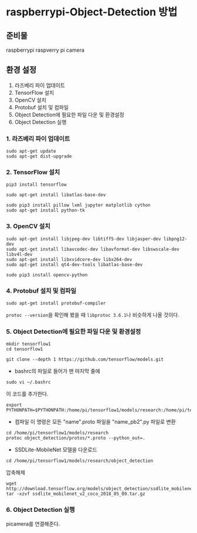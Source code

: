 # raspberrypi-Object-Detection 방법

## 준비물

raspberrypi
raspverry pi camera

## 환경 설정
1. 라즈베리 파이 업데이트 
2. TensorFlow 설치
3. OpenCV 설치 
4. Protobuf 설치 및 컴파일
5. Object Detection에 필요한 파일 다운 및 환경설정
6. Object Detection 실행


### 1. 라즈베리 파이 업데이트

```
sudo apt-get update
sudo apt-get dist-upgrade
```

### 2. TensorFlow 설치

```
pip3 install tensorflow
```
```
sudo apt-get install libatlas-base-dev
```

```
sudo pip3 install pillow lxml jupyter matplotlib cython
sudo apt-get install python-tk
```


### 3. OpenCV 설치 
```
sudo apt-get install libjpeg-dev libtiff5-dev libjasper-dev libpng12-dev
sudo apt-get install libavcodec-dev libavformat-dev libswscale-dev libv4l-dev
sudo apt-get install libxvidcore-dev libx264-dev
sudo apt-get install qt4-dev-tools libatlas-base-dev
```

```
sudo pip3 install opencv-python
```

### 4. Protobuf 설치 및 컴파일
```
sudo apt-get install protobuf-compiler
```
`protoc --version`을 확인해 봤을 때 `libprotoc 3.6.1`나 비슷하게 나올 것이다. 

### 5. Object Detection에 필요한 파일 다운 및 환경설정
```
mkdir tensorflow1
cd tensorflow1
```

```
git clone --depth 1 https://github.com/tensorflow/models.git
```

- bashrc의 파일로 들어가 맨 마지막 줄에  

```
sudo vi ~/.bashrc
```

이 코드를 추가한다.

```
export PYTHONPATH=$PYTHONPATH:/home/pi/tensorflow1/models/research:/home/pi/tensorflow1/models/research/slim

```

- 컴파일
이 명령은 모든 "name".proto 파일을 "name_pb2".py 파일로 변환
```
cd /home/pi/tensorflow1/models/research
protoc object_detection/protos/*.proto --python_out=.
```

- SSDLite-MobileNet 모델을 다운로드
```
cd /home/pi/tensorflow1/models/research/object_detection
```
압축해제 
```
wget http://download.tensorflow.org/models/object_detection/ssdlite_mobilenet_v2_coco_2018_05_09.tar.gz
tar -xzvf ssdlite_mobilenet_v2_coco_2018_05_09.tar.gz
```

### 6. Object Detection 실행

picamera를 연결해준다.





